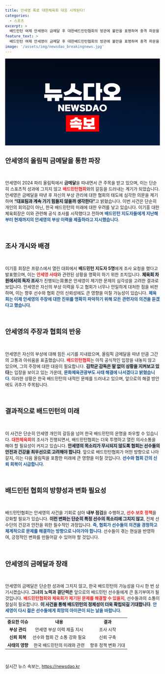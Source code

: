 ```yaml
---
title: 안세영 폭로 대한체육회 대응 시작된다!
categories:
  - 스포츠
excerpt: >
  배드민턴 여제 안세영이 금메달 후 대한배드민턴협회의 방관에 불만을 표명하며 충격 파문을 일으켰다. 대한체육회는 즉시 조사를 착수하고, 그 결과가 주목된다. 안세영과 대표팀의 갈등, 과연 어떤 결말이 기다리고 있을까?
feature_text: >
  배드민턴 여제 안세영이 금메달 후 대한배드민턴협회의 방관에 불만을 표명하며 충격 파문을 일으켰다. 대한체육회는 즉시 조사를 착수하고, 그 결과가 주목된다. 안세영과 대표팀의 갈등, 과연 어떤 결말이 기다리고 있을까?
image: '/assets/img/newsdao_breakingnews.jpg'
---
```


<p><img src="/assets/img/newsdao_breakingnews.jpg" alt="firstkoreanews 속보" /></p>

<h2 data-ke-size="size26">안세영의 올림픽 금메달을 통한 파장</h2>

<p data-ke-size="size16">&nbsp;</p>

<p>안세영이 2024 파리 올림픽에서 <b>금메달</b>을 따내면서 큰 주목을 받고 있으며, 이는 단순히 스포츠적 성과에 그치지 않고 <b><span style="color: #ee2323;">배드민턴협회</span></b>와의 갈등을 드러내는 계기가 되었습니다. 안세영은 금메달을 따낸 후 자신의 부상 관리에 대한 협회의 태도에 심각한 의문을 제기하며 <b><span style="background-color: #21538527;">“대표팀과 계속 가기 힘들지 않을까 생각한다”</span></b>고 밝혔습니다. 이번 사건은 단순히 개인의 회의감이 아닌, 한국 배드민턴의 미래에 대한 우려를 낳고 있습니다. 이기흥 대한체육회장은 이와 관련해 공식 조사를 시작했다고 전하며 <b><span style="color: #1a5490;">배드민턴 지도자들에게 지난해부터 현재까지의 안세영의 부상 이력을 제출하라고 지시했습니다</span></b>. </p>

<p data-ke-size="size16">&nbsp;</p>

<h2 data-ke-size="size26">조사 개시와 배경</h2>

<p data-ke-size="size16">&nbsp;</p>

<p>이기흥 회장은 프랑스에서 열린 대회에서 <b>배드민턴 지도자 5명</b>에게 조사 요청을 했다고 발표했으며, 이는 <b><span style="color: #ee2323;">안세영 사태</span></b>와 관련된 상황을 명확히 하기 위한 조치입니다. <b><span style="background-color: #21538527;">체육회 차원에서의 독자 조사</span></b>가 진행되는背景은 안세영이 제기한 문제의 심각성을 고려한 결과로 보입니다. 안세영은 자신의 부상 이력을 두고 협회가 너무나 안일하게 대처한 점을 비판하며, 이는 향후 선수와 협회 간의 신뢰성에도 큰 영향을 미칠 가능성이 있습니다. <b><span style="color: #1a5490;">체육회는 이제 안세영의 주장에 대한 진위를 명확히 파악하기 위해 모든 관련자의 의견을 듣겠다고 했습니다</span></b>.</p>

<p data-ke-size="size16">&nbsp;</p>

<h2 data-ke-size="size26">안세영의 주장과 협회의 반응</h2>

<p data-ke-size="size16">&nbsp;</p>

<p>안세영은 자신의 부상에 대해 힘든 시기를 지내왔으며, 올림픽 금메달을 따낸 만큼 그간의 고통과 아쉬움을 표출했습니다. <b><span style="color: #ee2323;">배드민턴협회</span></b>는 아직 공식적인 입장을 내놓지 않고 있으며, 그의 주장에 대한 대응이 필요합니다. <b><span style="background-color: #21538527;">김학균 감독은 말 없이 상황을 지켜보고 있다</span></b>는 입장을 보이고 있는 가운데, <b><span style="color: #1a5490;">문화체육관광부도 사태 해결에 나서겠다고 밝혔습니다</span></b>. 이러한 상황은 한국 배드민턴의 내적인 문제를 드러내고 있으며, 앞으로의 해결 방안에도 귀추가 주목됩니다.</p>

<p data-ke-size="size16">&nbsp;</p>

<h2 data-ke-size="size26">결과적으로 배드민턴의 미래</h2>

<p data-ke-size="size16">&nbsp;</p>

<p>이 사건은 단순히 안세영 개인의 갈등을 넘어 한국 배드민턴의 운명을 좌우할 수 있습니다. <b><span style="color: #ee2323;">대한체육회</span></b>의 조사가 진행되면서, 배드민턴협회는 더욱 투명하고 열린 의사소통을 해야 할 필요성이 커지고 있습니다. <b><span style="background-color: #21538527;">안세영의 목소리가 무시되지 않도록 협회는 선수들의 안전과 건강을 최우선으로 고려해야 합니다</span></b>. 앞으로 배드민턴협회가 어떤 방향으로 나아갈지, 이는 다음 올림픽을 포함한 미래에 큰 영향을 미칠 것입니다. <b><span style="color: #1a5490;">선수와 협회 간의 신뢰 회복이 시급합니다</span></b>.</p>

<p data-ke-size="size16">&nbsp;</p>

<h2 data-ke-size="size26">배드민턴 협회의 방향성과 변화 필요성</h2>

<p data-ke-size="size16">&nbsp;</p>

<p>배드민턴협회는 안세영의 사건을 기회로 삼아 <b>내부 점검</b>을 수행하고, <b><span style="color: #ee2323;">선수 보호 정책</span></b>을 강화할 필요가 있습니다. <b><span style="background-color: #21538527;">이런 변화는 단순히 특정 선수의 목소리에 그치지 않고</span></b>, 전체 선수단의 건강과 안전을 위한 필수적인 과정입니다. <b><span style="color: #1a5490;">즉, 협회가 선수들의 의견을 경청하고 체계적으로 문제를 해결하는 방향으로 나아가야 합니다</span></b>. 선수들이 겪는 현실을 반영하여, 긍정적인 변화를 만들어갈 수 있어야 할 것입니다.</p>

<p data-ke-size="size16">&nbsp;</p>

<h2 data-ke-size="size26">안세영의 금메달과 장래</h2>

<p data-ke-size="size16">&nbsp;</p>

<p>안세영의 금메달은 단순한 성과에 그치지 않고, 한국 배드민턴의 가능성을 다시 한 번 상기시켰습니다. <b>그녀의 노력과 결단력은</b> 앞으로의 배드민턴 선수들에게 큰 동기부여가 될 것입니다. <b><span style="color: #ee2323;">배드민턴협회와 체육회가 제기된 문제를 해결할 수 있을지</span></b>, 선수들과의 소통이 절실히 필요합니다. <b><span style="background-color: #21538527;">이 사건을 통해 배드민턴의 정체성이 더욱 확립되길 기대합니다</span></b>. <b><span style="color: #1a5490;">안세영이 다시 젊은 선수들에게 희망의 아이콘이 되는 날을 바랍니다</span></b>.</p>

<table style="width: 100%;">
  <tr>
    <td style="text-align: center; height: 17px;"><b>중요한 이슈</b></td>
    <td style="text-align: center; height: 17px;"><b>내용</b></td>
    <td style="text-align: center; height: 17px;"><b>결과</b></td>
  </tr>
  <tr>
    <td style="text-align: center; height: 17px;"><b>부상 관리</b></td>
    <td style="text-align: center; height: 17px;">안세영 부상 이력 제출 지시</td>
    <td style="text-align: center; height: 17px;">조사 시작</td>
  </tr>
  <tr>
    <td style="text-align: center; height: 17px;"><b>신뢰 회복</b></td>
    <td style="text-align: center; height: 17px;">선수와 협회 간 소통 강화 필요</td>
    <td style="text-align: center; height: 17px;">신뢰 구축</td>
  </tr>
  <tr>
    <td style="text-align: center; height: 17px;"><b>사태의 영향</b></td>
    <td style="text-align: center; height: 17px;">한국 배드민턴의 미래와 관련</td>
    <td style="text-align: center; height: 17px;">향후 정책 변화 기대</td>
  </tr>
</table>

<p data-ke-size="size16">&nbsp;</p>
실시간 뉴스 속보는, <a href="https://newsdao.kr" rel="dofollow">https://newsdao.kr</a>



